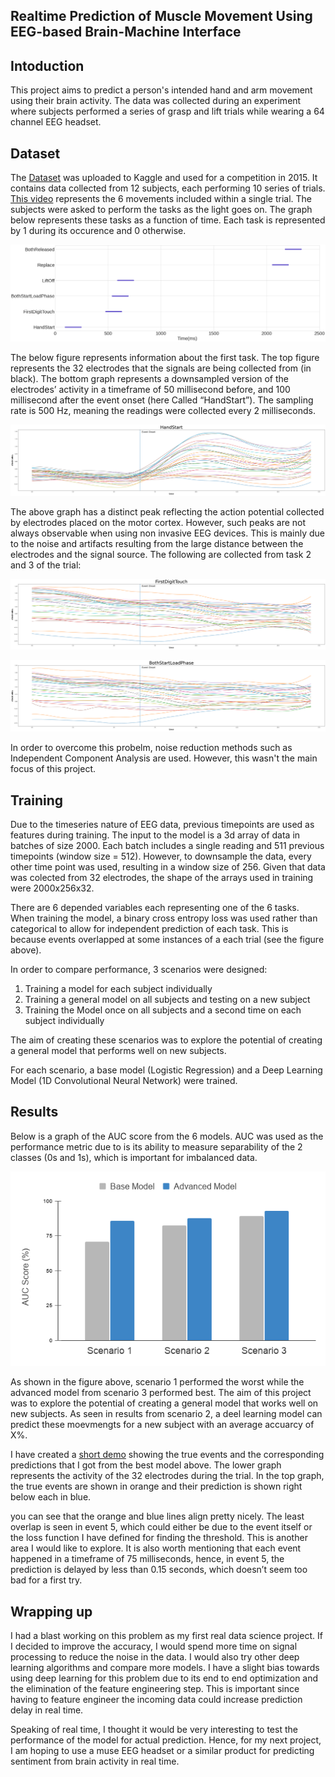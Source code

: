 ## Realtime Prediction of Muscle Movement Using EEG-based Brain-Machine Interface

## Intoduction

This project aims to predict a person's intended hand and arm movement using their brain activity. The data was collected during an experiment where subjects performed a series of grasp and lift trials while wearing a 64 channel EEG headset. 

## Dataset

The [Dataset](https://www.kaggle.com/c/grasp-and-lift-eeg-detection) was uploaded to Kaggle and used for a competition in 2015. It contains data collected from 12 subjects, each performing 10 series of trials. [This video](https://youtu.be/XmgohaEAdjg) represents the 6 movements included within a single trial. The subjects were asked to perform the tasks as the light goes on. The graph below represents these tasks as a function of time. Each task is represented by 1 during its occurence and 0 otherwise.

![alt text](https://github.com/Atlaskz/Bionic-AI-Predicting-Grasp-and-Lift-Motions/blob/main/Images/motions.png?style=centerme)

The below figure represents information about the first task. The top figure represents the 32 electrodes that the signals are being collected from (in black). The bottom graph represents a downsampled version of the electrodes’ activity in a timeframe of 50 millisecond before, and 100 millisecond after the event onset (here Called “HandStart”). The sampling rate is 500 Hz, meaning the readings were collected every 2 milliseconds. 

![alt text](https://github.com/Atlaskz/Bionic-AI-Predicting-Grasp-and-Lift-Motions/blob/main/Images/e1.png?style=centerme)


The above graph has a distinct peak reflecting the action potential collected by electrodes placed on the motor cortex. However, such peaks are not always observable when using non invasive EEG devices. This is mainly due to the noise and artifacts resulting from the large distance between the electrodes and the signal source. The following are collected from task 2 and 3 of the trial:


![alt text](https://github.com/Atlaskz/Bionic-AI-Predicting-Grasp-and-Lift-Motions/blob/main/Images/e2.png?style=centerme)

![alt text](https://github.com/Atlaskz/Bionic-AI-Predicting-Grasp-and-Lift-Motions/blob/main/Images/e3.png?style=centerme)

In order to overcome this probelm, noise reduction methods such as Independent Component Analysis are used. However, this wasn't the main focus of this project.

## Training

Due to the timeseries nature of EEG data, previous timepoints are used as features during training. The input to the model is a 3d array of data in batches of size 2000. Each batch includes a single reading and 511 previous timepoints (window size = 512). However, to downsample the data, every other time point was used, resulting in a window size of 256. Given that data was colected from 32 electrodes, the shape of the arrays used in training were 2000x256x32.

There are 6 depended variables each representing one of the 6 tasks. When training the model, a binary cross entropy loss was used rather than categorical to allow for independent prediction of each task. This is because events overlapped at some instances of a each trial (see the figure above).

In order to compare performance, 3 scenarios were designed: 

1. Training a model for each subject individually
2. Training a general model on all subjects and testing on a new subject 
3. Training the Model once on all subjects and a second time on each subject individually

The aim of creating these scenarios was to explore the potential of creating a general model that performs well on new subjects.

For each scenario, a base model (Logistic Regression) and a Deep Learning Model (1D Convolutional Neural Network) were trained.

## Results

Below is a graph of the AUC score from the 6 models. AUC was used as the performance metric due to is its ability to measure separability of the 2 classes (0s and 1s), which is important for imbalanced data.

<p align="center">
  <img src="https://github.com/Atlaskz/Bionic-AI-Predicting-Grasp-and-Lift-Motions/blob/main/Images/results.png">
</p>

As shown in the figure above, scenario 1 performed the worst while the advanced model from scenario 3 performed best. The aim of this project was to explore the potential of creating a general model that works well on new subjects. As seen in results from scenario 2, a deel learning model can predict these moevmengts for a new subject with an average accuarcy of X%.

I have created a [short demo](https://youtu.be/HbB8mPIOpm0) showing the true events and the corresponding predictions that I got from the best model above. The lower graph represents the activity of the 32 electrodes during the trial. In the top graph, the true events are shown in orange and their prediction is shown right below each in blue. 

 you can see that the orange and blue lines align pretty nicely. The least overlap is seen in event 5, which could either be due to the event itself or the loss function I have defined for finding the threshold. This is another area I would like to explore. It is also worth mentioning that each event happened in a timeframe of 75 milliseconds, hence, in event 5, the prediction is delayed by less than 0.15 seconds, which doesn’t seem too bad for a first try.


## Wrapping up

I had a blast working on this problem as my first real data science project. If I decided to improve the accuracy, I would spend more time on signal processing to reduce the noise in the data. I would also try other deep learning algorithms and compare more models. I have a slight bias towards using deep learning for this problem due to its end to end optimization and the elimination of the feature engineering step. This is important since having to feature engineer the incoming data could increase prediction delay in real time. 

Speaking of real time, I thought it would be very interesting to test the performance of the model for actual prediction. Hence, for my next project, I am hoping to use a muse EEG headset or a similar product for predicting sentiment from brain activity in real time.


